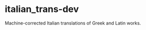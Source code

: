 italian_trans-dev
=================

Machine-corrected Italian translations of Greek and Latin works.
